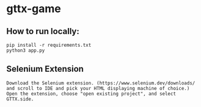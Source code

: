 # gttx-game

## How to run locally:

```
pip install -r requirements.txt
python3 app.py
```

## Selenium Extension
```
Download the Selenium extension. (https://www.selenium.dev/downloads/ and scroll to IDE and pick your HTML displaying machine of choice.)
Open the extension, choose "open existing project", and select GTTX.side.
```
